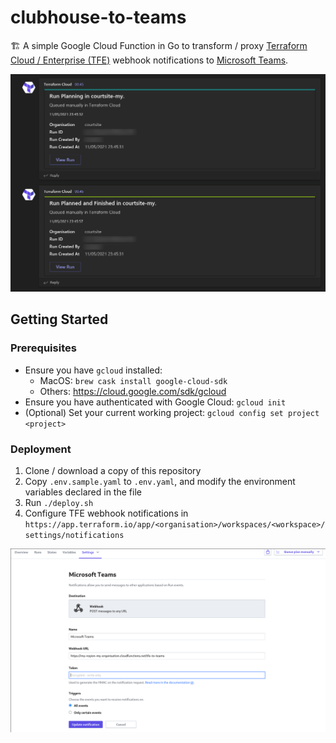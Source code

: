 # clubhouse-to-teams

🏗️ A simple Google Cloud Function in Go to transform / proxy [Terraform Cloud / Enterprise (TFE)](https://www.terraform.io/cloud) webhook notifications to [Microsoft Teams](https://teams.microsoft.com/).

![Notification in Teams](screenshot.png "Notification in Teams")


## Getting Started

### Prerequisites

- Ensure you have `gcloud` installed:
    - MacOS: `brew cask install google-cloud-sdk`
    - Others: https://cloud.google.com/sdk/gcloud
- Ensure you have authenticated with Google Cloud: `gcloud init`
- (Optional) Set your current working project: `gcloud config set project <project>`

### Deployment

1. Clone / download a copy of this repository
2. Copy `.env.sample.yaml` to `.env.yaml`, and modify the environment variables declared in the file
3. Run `./deploy.sh`
4. Configure TFE webhook notifications in `https://app.terraform.io/app/<organisation>/workspaces/<workspace>/settings/notifications`

![TFE Create a Notification](installation.png "TFE Create a Notification")
